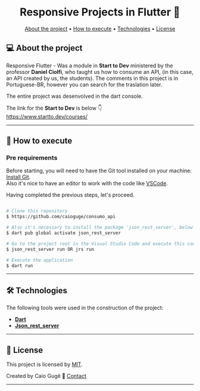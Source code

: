 <h1 align="center"> 
	Responsive Projects in Flutter 🚀
</h1>

<p align="center">
 <a href="#-about-the-project">About the project</a> •
 <a href="#-how-to-execute">How to execute</a> • 
 <a href="#-technologies">Technologies</a> • 
 <a href="#-license">License</a>
</p>

## 💻 About the project

Responsive Flutter - Was a module in **Start to Dev** ministered by the professor **Daniel Ciolfi**, who taught us how to consume an API, (in this case, an API created by us, the students). The comments in this project is in Portuguese-BR, however you can search for the traslation later.


The entire project was desenvolved in the dart console.

The link for the **Start to Dev** is below :point_down:
<br>
https://www.startto.dev/courses/

---

## 🚀 How to execute

### Pre requirements

Before starting, you will need to have the Git tool installed on your machine:
[Install Git](https://git-scm.com).
<br>
Also it's nice to have an editor to work with the code like [VSCode](https://code.visualstudio.com/).
<br>

Having completed the previous steps, let's proceed.

```bash

# Clone this repository
$ https://github.com/caioguge/consumo_api

# Also it's necessary to install the package 'json_rest_server', below is the code to install:
$ dart pub global activate json_rest_server

# Go to the project root in the Visual Studio Code and execute this code in the terminal:
$ json_rest_server run OR jrs run

# Execute the application
$ dart run

```
---

## 🛠 Technologies

The following tools were used in the construction of the project:

-   **[Dart](https://dart.dev/)**
-   **[Json_rest_server](https://pub.dev/packages/json_rest_server)**

---

## 📝 License

This project is licensed by [MIT](./LICENSE).

Created by Caio Gugê 👋 [Contact](https://www.linkedin.com/in/caioguge/)

---
